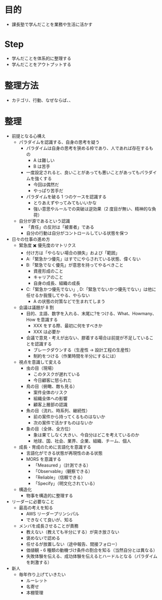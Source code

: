 # 目的

- 課長塾で学んだことを業務や生活に活かす

# Step

- 学んだことを体系的に整理する
- 学んだことをアウトプットする

# 整理方法

- カテゴリ、行動、なぜならば、、

# 整理

- 前提となる心構え
  - パラダイムを認識する、自身の思考を疑う
    - パラダイムは自身の思考を狭める枠であり、人であれば存在するもの
      - A は難しい
      - B は苦手
    - 一度設定されると、良いことがあっても悪いことがあってもパラダイムを強くする
      - 今回は偶然だ
      - やっぱり苦手だ
    - パラダイムを破る 1 つのケースを認識する
      - とりあえずやってみてもいいかな
      - 強い意思やルールでの突破は逆効果（2 度目が無い、精神的な負荷）
  - 自分が源であるという認識
    - 「責任」の反対は「被害者」である
    - 自分の行動は自分がコントロールしている状態を保つ
- 日々の仕事の進め方
  - 緊急度 ✖️ 優先度のマトリクス
    - 付け方は「やらない場合の損失」および「範囲」
    - A:「緊急かつ優先」はすでにやらされている状態、偉くない
    - B:「緊急でなく優先」が意思を持ってやるべきこと
      - 資産形成のこと
      - キャリアのこと
      - 自身の成長、組織の成長
    - C:「緊急かつ優先でない」, D:「緊急でないかつ優先でない」は他に任せるか我慢してやる、やらない
      - A の状態の対策などで生まれてしまう
  - 会議は議題が 8 割
    - 目的、主語、数字を入れる、末尾に?をつける、What、Howmany、How を意識する
      - XXX をする際、最初に何をすべきか
      - XXX は必要か
    - 会議で意見・考えが出ない、膠着する場合は前提が不足していることを認識する
      - ブレークダウンする（生産性 → 設計工程の生産性）
      - 制約をつける（作業時間を半分にするには）
  - 視点を意識して変える
    - 虫の目（現場）
      - このタスクが遅れている
      - 今日顧客に怒られた
    - 鳥の目（俯瞰、敵も見る）
      - 案件全体のリスク
      - 組織全体への影響
      - 顧客上層部の認識
    - 魚の目（流れ、時系列、継続性）
      - 前の案件から持ってくるものはないか
      - 次の案件で活かすものはないか
    - 象の目（全体、全方位）
      - 象は果てしなく大きい、今自分はどこを考えているのか
      - 地球、国、社会、業界、企業、組織、チーム、個人
  - 成長・育成のために言語化を意識する
    - 言語化ができる状態が再現性のある状態
    - MORS を意識する
      - 「Measured 」（計測できる）
      - 「Observable」（観察できる）
      - 「Reliable」（信頼できる）
      - 「Specify」（明文化されている）
  - 構造化
    - 物事を構造的に整理する
- リーダーに必要なこと
  - 最高の考えを知る
    - AWS リーダープリンシパル
    - できなくて良いが、知る
  - メンバを成長させることが責務
    - 教えない（教えても半分にする）が突き放さない
    - 褒めないで認める
    - 任せるが放置しない（途中報告、間接フォロー）
    - 価値観・6 種類の動機づけ条件の割合を知る（当然自分とは異なる）
    - 失敗体験を伝える、成功体験を伝えるとハードルとなる（パラダイムを刺激する）
- 新人
  - 毎年作り上げていきたい
    - ルーレット
    - 名寄せ
    - 本棚管理

